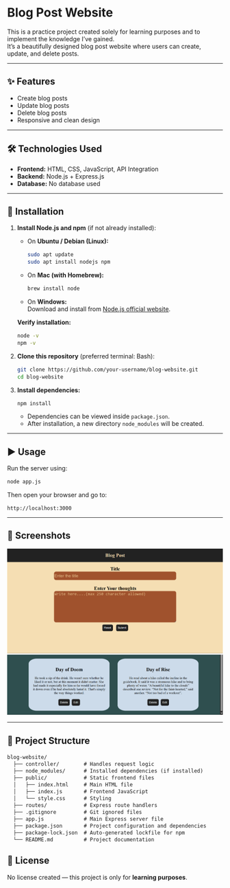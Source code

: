 # Blog Post Website

This is a practice project created solely for learning purposes and to implement the knowledge I’ve gained.  
It’s a beautifully designed blog post website where users can create, update, and delete posts.  

---

## ✨ Features
- Create blog posts  
- Update blog posts  
- Delete blog posts  
- Responsive and clean design  

---

## 🛠️ Technologies Used
- **Frontend:** HTML, CSS, JavaScript, API Integration  
- **Backend:** Node.js + Express.js  
- **Database:** No database used  

---

## 🚀 Installation

1. **Install Node.js and npm** (if not already installed):  

   - On **Ubuntu / Debian (Linux):**  
     ```bash
     sudo apt update
     sudo apt install nodejs npm
     ```

   - On **Mac (with Homebrew):**  
     ```bash
     brew install node
     ```

   - On **Windows:**  
     Download and install from [Node.js official website](https://nodejs.org/).  

   **Verify installation:**  
   ```bash
   node -v
   npm -v
   ```

2. **Clone this repository** (preferred terminal: Bash):  
   ```bash
   git clone https://github.com/your-username/blog-website.git
   cd blog-website
   ```

3. **Install dependencies:**  
   ```bash
   npm install
   ```
   - Dependencies can be viewed inside `package.json`.  
   - After installation, a new directory `node_modules` will be created.  

---

## ▶️ Usage

Run the server using:  
```bash
node app.js
```

Then open your browser and go to:  
```
http://localhost:3000
```

---

## 📸 Screenshots

![Homepage Screenshot](images/image2.png)  
![Post Page Screenshot](images/image1.png)  

---

## 📂 Project Structure

```
blog-website/
  ├── controller/        # Handles request logic
  ├── node_modules/      # Installed dependencies (if installed)
  ├── public/            # Static frontend files
  │   ├── index.html     # Main HTML file
  │   ├── index.js       # Frontend JavaScript
  │   └── style.css      # Styling
  ├── routes/            # Express route handlers
  ├── .gitignore         # Git ignored files
  ├── app.js             # Main Express server file
  ├── package.json       # Project configuration and dependencies
  ├── package-lock.json  # Auto-generated lockfile for npm
  └── README.md          # Project documentation
```

## 📜 License
No license created — this project is only for **learning purposes**.  
